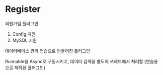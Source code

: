 # Register

회원가입 플러그인

1. Config 지원
2. MySQL 지원

데이터베이스 관리 연습으로 만들어진 플러그인

Runnable을 Async로 구동시키고, 데이터 검색을 별도의 쓰레드에서 처리함
(연습용으로 제작된 플러그인)
